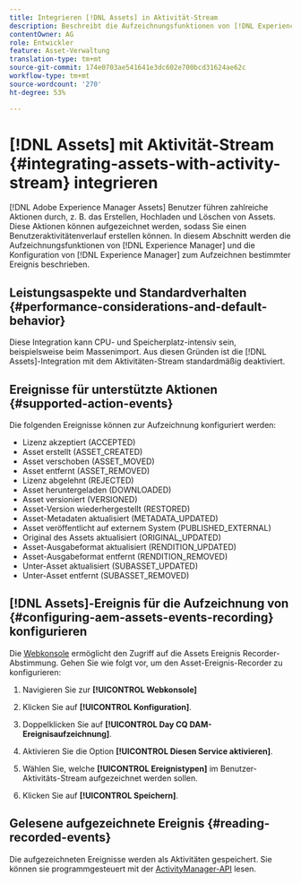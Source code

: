 ```yaml
---
title: Integrieren [!DNL Assets] in Aktivität-Stream
description: Beschreibt die Aufzeichnungsfunktionen von [!DNL Experience Manager] und wie sie zum Aufzeichnen bestimmter Ereignis konfiguriert werden.
contentOwner: AG
role: Entwickler
feature: Asset-Verwaltung
translation-type: tm+mt
source-git-commit: 174e0703ae541641e3dc602e700bcd31624ae62c
workflow-type: tm+mt
source-wordcount: '270'
ht-degree: 53%

---
```



# [!DNL Assets] mit Aktivität-Stream {#integrating-assets-with-activity-stream} integrieren

[!DNL Adobe Experience Manager Assets] Benutzer führen zahlreiche Aktionen durch, z. B. das Erstellen, Hochladen und Löschen von Assets. Diese Aktionen können aufgezeichnet werden, sodass Sie einen Benutzeraktivitätenverlauf erstellen können. In diesem Abschnitt werden die Aufzeichnungsfunktionen von [!DNL Experience Manager] und die Konfiguration von [!DNL Experience Manager] zum Aufzeichnen bestimmter Ereignis beschrieben.

## Leistungsaspekte und Standardverhalten {#performance-considerations-and-default-behavior}

Diese Integration kann CPU- und Speicherplatz-intensiv sein, beispielsweise beim Massenimport. Aus diesen Gründen ist die [!DNL Assets]-Integration mit dem Aktivitäten-Stream standardmäßig deaktiviert.

## Ereignisse für unterstützte Aktionen {#supported-action-events}

Die folgenden Ereignisse können zur Aufzeichnung konfiguriert werden:

* Lizenz akzeptiert (ACCEPTED)
* Asset erstellt (ASSET_CREATED)
* Asset verschoben (ASSET_MOVED)
* Asset entfernt (ASSET_REMOVED)
* Lizenz abgelehnt (REJECTED)
* Asset heruntergeladen (DOWNLOADED)
* Asset versioniert (VERSIONED)
* Asset-Version wiederhergestellt (RESTORED)
* Asset-Metadaten aktualisiert (METADATA_UPDATED)
* Asset veröffentlicht auf externem System (PUBLISHED_EXTERNAL)
* Original des Assets aktualisiert (ORIGINAL_UPDATED)
* Asset-Ausgabeformat aktualisiert (RENDITION_UPDATED)
* Asset-Ausgabeformat entfernt (RENDITION_REMOVED)
* Unter-Asset aktualisiert (SUBASSET_UPDATED)
* Unter-Asset entfernt (SUBASSET_REMOVED)

## [!DNL Assets]-Ereignis für die Aufzeichnung von {#configuring-aem-assets-events-recording} konfigurieren

Die [Webkonsole](/help/sites-deploying/configuring-osgi.md) ermöglicht den Zugriff auf die Assets Ereignis Recorder-Abstimmung. Gehen Sie wie folgt vor, um den Asset-Ereignis-Recorder zu konfigurieren:

1. Navigieren Sie zur **[!UICONTROL Webkonsole]**

1. Klicken Sie auf **[!UICONTROL Konfiguration]**.

1. Doppelklicken Sie auf **[!UICONTROL Day CQ DAM-Ereignisaufzeichnung]**.

1. Aktivieren Sie die Option **[!UICONTROL Diesen Service aktivieren]**.

1. Wählen Sie, welche **[!UICONTROL Ereignistypen]** im Benutzer-Aktivitäts-Stream aufgezeichnet werden sollen.

1. Klicken Sie auf **[!UICONTROL Speichern]**.

## Gelesene aufgezeichnete Ereignis {#reading-recorded-events}

Die aufgezeichneten Ereignisse werden als Aktivitäten gespeichert. Sie können sie programmgesteuert mit der [ActivityManager-API](https://helpx.adobe.com/experience-manager/6-5/sites/developing/using/reference-materials/javadoc/com/adobe/granite/activitystreams/ActivityManager.html) lesen.
